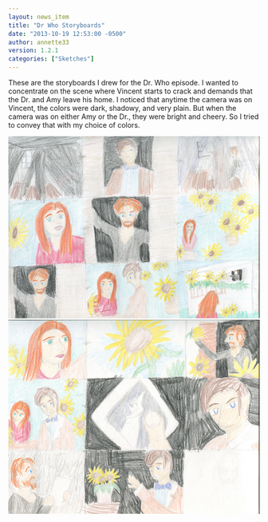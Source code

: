 ```yaml
---
layout: news_item
title: "Dr Who Storyboards"
date: "2013-10-19 12:53:00 -0500"
author: annette33
version: 1.2.1
categories: ["Sketches"]
---
```


These are the storyboards I drew for the Dr. Who episode. I wanted to concentrate on the scene where Vincent starts to crack and demands that the Dr. and Amy leave his home. I noticed that anytime the camera was on Vincent, the colors were dark, shadowy, and very plain. But when the camera was on either Amy or the Dr., they were bright and cheery. So I tried to convey that with my choice of colors.

![DrWhoST01](/img/DrWhoST01.jpg)
![DrWhoST02](/img/DrWhoST02.jpg)